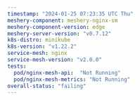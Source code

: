 ```yaml
---
timestamp: "2024-01-25 07:23:35 UTC Thu"
meshery-component: meshery-nginx-sm
meshery-component-version: edge
meshery-server-version: "v0.7.12"
k8s-distro: minikube
k8s-version: "v1.22.2"
service-mesh: nginx
service-mesh-version: "v2.0.0"
tests:
  pod/nginx-mesh-api:  "Not Running"
  pod/nginx-mesh-metrics: "Not Running"
overall-status: "failing"
---
```


